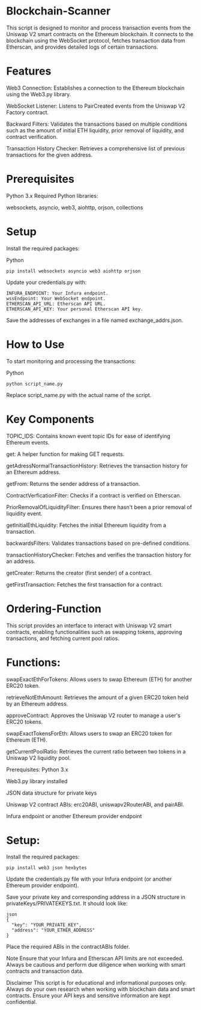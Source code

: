 # Blockchain-Scanner
This script is designed to monitor and process transaction events from the Uniswap V2 smart contracts on the Ethereum blockchain. It connects to the blockchain using the WebSocket protocol, fetches transaction data from Etherscan, and provides detailed logs of certain transactions.

# Features
Web3 Connection: Establishes a connection to the Ethereum blockchain using the Web3.py library.

WebSocket Listener: Listens to PairCreated events from the Uniswap V2 Factory contract.

Backward Filters: Validates the transactions based on multiple conditions such as the amount of initial ETH liquidity, prior removal of liquidity, and contract verification.

Transaction History Checker: Retrieves a comprehensive list of previous transactions for the given address.

# Prerequisites

Python 3.x
Required Python libraries:

websockets, asyncio, web3, aiohttp, orjson, collections

# Setup

Install the required packages:

Python
```
pip install websockets asyncio web3 aiohttp orjson
```

Update your credentials.py with:
```
INFURA_ENDPOINT: Your Infura endpoint.
wssEndpoint: Your WebSocket endpoint.
ETHERSCAN_API_URL: Etherscan API URL.
ETHERSCAN_API_KEY: Your personal Etherscan API key.
```
Save the addresses of exchanges in a file named exchange_addrs.json.

# How to Use
To start monitoring and processing the transactions:

Python
```
python script_name.py
```
Replace script_name.py with the actual name of the script.

# Key Components

TOPIC_IDS: Contains known event topic IDs for ease of identifying Ethereum events.

get: A helper function for making GET requests.

getAdressNormalTransactionHistory: Retrieves the transaction history for an Ethereum address.

getFrom: Returns the sender address of a transaction.

ContractVerficationFilter: Checks if a contract is verified on Etherscan.

PriorRemovalOfLiquidityFilter: Ensures there hasn't been a prior removal of liquidity event.

getInitialEthLiquidity: Fetches the initial Ethereum liquidity from a transaction.

backwardsFilters: Validates transactions based on pre-defined conditions.

transactionHistoryChecker: Fetches and verifies the transaction history for an address.

getCreater: Returns the creator (first sender) of a contract.

getFirstTransaction: Fetches the first transaction for a contract.


# Ordering-Function
This script provides an interface to interact with Uniswap V2 smart contracts, enabling functionalities such as swapping tokens, approving transactions, and fetching current pool ratios.

# Functions:
swapExactEthForTokens: Allows users to swap Ethereum (ETH) for another ERC20 token.

retrieveNotEthAmount: Retrieves the amount of a given ERC20 token held by an Ethereum address.

approveContract: Approves the Uniswap V2 router to manage a user's ERC20 tokens.

swapExactTokensForEth: Allows users to swap an ERC20 token for Ethereum (ETH).

getCurrentPoolRatio: Retrieves the current ratio between two tokens in a Uniswap V2 liquidity pool.

Prerequisites:
Python 3.x

Web3.py library installed

JSON data structure for private keys

Uniswap V2 contract ABIs: erc20ABI, uniswapv2RouterABI, and pairABI.

Infura endpoint or another Ethereum provider endpoint

# Setup:
Install the required packages:
```
pip install web3 json hexbytes
```

Update the credentials.py file with your Infura endpoint (or another Ethereum provider endpoint).

Save your private key and corresponding address in a JSON structure in privateKeys/PRIVATEKEYS.txt. It should look like:
```
json
{
  "key": "YOUR_PRIVATE_KEY",
  "address": "YOUR_ETHER_ADDRESS"
}
```

Place the required ABIs in the contractABIs folder.


Note
Ensure that your Infura and Etherscan API limits are not exceeded. Always be cautious and perform due diligence when working with smart contracts and transaction data.

Disclaimer
This script is for educational and informational purposes only. Always do your own research when working with blockchain data and smart contracts. Ensure your API keys and sensitive information are kept confidential.
